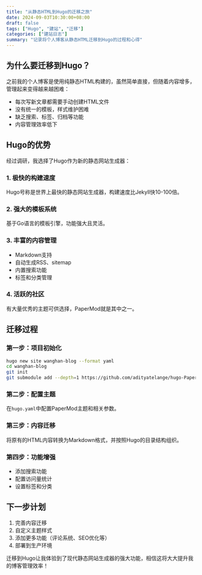 ```yaml
---
title: "从静态HTML到Hugo的迁移之旅"
date: 2024-09-03T10:30:00+08:00
draft: false
tags: ["Hugo", "建站", "迁移"]
categories: ["建站日志"]
summary: "记录将个人博客从静态HTML迁移到Hugo的过程和心得"
---
```


## 为什么要迁移到Hugo？

之前我的个人博客是使用纯静态HTML构建的，虽然简单直接，但随着内容增多，管理起来变得越来越困难：

- 每次写新文章都需要手动创建HTML文件
- 没有统一的模板，样式维护困难
- 缺乏搜索、标签、归档等功能
- 内容管理效率低下

## Hugo的优势

经过调研，我选择了Hugo作为新的静态网站生成器：

### 1. 极快的构建速度
Hugo号称是世界上最快的静态网站生成器，构建速度比Jekyll快10-100倍。

### 2. 强大的模板系统
基于Go语言的模板引擎，功能强大且灵活。

### 3. 丰富的内容管理
- Markdown支持
- 自动生成RSS、sitemap
- 内置搜索功能
- 标签和分类管理

### 4. 活跃的社区
有大量优秀的主题可供选择，PaperMod就是其中之一。

## 迁移过程

### 第一步：项目初始化
```bash
hugo new site wanghan-blog --format yaml
cd wanghan-blog
git init
git submodule add --depth=1 https://github.com/adityatelange/hugo-PaperMod.git themes/PaperMod
```

### 第二步：配置主题
在`hugo.yaml`中配置PaperMod主题和相关参数。

### 第三步：内容迁移
将原有的HTML内容转换为Markdown格式，并按照Hugo的目录结构组织。

### 第四步：功能增强
- 添加搜索功能
- 配置访问量统计
- 设置标签和分类

## 下一步计划

1. 完善内容迁移
2. 自定义主题样式
3. 添加更多功能（评论系统、SEO优化等）
4. 部署到生产环境

迁移到Hugo让我体验到了现代静态网站生成器的强大功能，相信这将大大提升我的博客管理效率！
